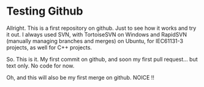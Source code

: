 # Testing Github
Allright. This is a first repository on github. Just to see how it works and try it out.
I always used SVN, with TortoiseSVN on Windows and RapidSVN (manually managing branches and merges) on Ubuntu, for IEC61131-3 projects, as well for C++ projects.

So. This is it. My first commit on github, and soon my first pull request... but text only. No code for now.

Oh, and this will also be my first merge on github. NOICE !!
